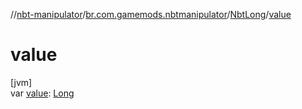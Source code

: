 //[nbt-manipulator](../../../index.md)/[br.com.gamemods.nbtmanipulator](../index.md)/[NbtLong](index.md)/[value](value.md)

# value

[jvm]\
var [value](value.md): [Long](https://kotlinlang.org/api/latest/jvm/stdlib/kotlin/-long/index.html)
